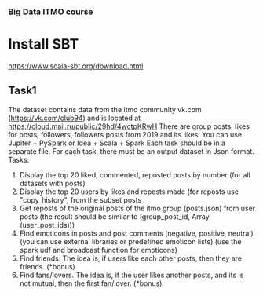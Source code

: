 ### Big Data ITMO course

# Install SBT
https://www.scala-sbt.org/download.html

## Task1 
The dataset contains data from the itmo community vk.com (https://vk.com/club94) and is located at https://cloud.mail.ru/public/29hd/4wctpKRwH
There are group posts, likes for posts, followers, followers posts from 2019 and its likes.
You can use Jupiter + PySpark or Idea + Scala + Spark
Each task should be in a separate file. For each task, there must be an output dataset in Json format.
Tasks:
1. Display the top 20 liked, commented, reposted posts by number (for all datasets with posts)
2. Display the top 20 users by likes and reposts made (for reposts use "copy_history", from the subset posts
3. Get reposts of the original posts of the itmo group (posts.json) from user posts (the result should be similar to (group_post_id, Array (user_post_ids)))
4. Find emoticons in posts and post comments (negative, positive, neutral) (you can use external libraries or predefined emoticon lists) (use the spark udf and broadcast function for emoticons)
5. Find friends. The idea is, if users like each other posts, then they are friends. (*bonus)
6. Find fans/lovers. The idea is, if the user likes another posts, and its is not mutual, then the first fan/lover. (*bonus)
